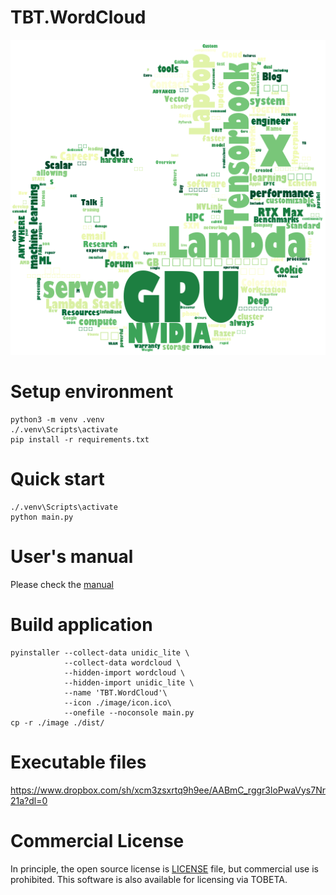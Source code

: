 # TBT.WordCloud
![TBT.WordCloud/Sample](./image/sample.png)

# Setup environment
```
python3 -m venv .venv
./.venv\Scripts\activate
pip install -r requirements.txt
```

# Quick start
```
./.venv\Scripts\activate
python main.py
```

# User's manual
Please check the [manual](./UserManual.md)

# Build application
```
pyinstaller --collect-data unidic_lite \
            --collect-data wordcloud \
            --hidden-import wordcloud \
            --hidden-import unidic_lite \
            --name 'TBT.WordCloud'\
            --icon ./image/icon.ico\
            --onefile --noconsole main.py
cp -r ./image ./dist/
```

# Executable files
https://www.dropbox.com/sh/xcm3zsxrtq9h9ee/AABmC_rggr3loPwaVys7Nr21a?dl=0

# Commercial License
In principle, the open source license is [LICENSE](./LICENSE) file, but commercial use is prohibited. This software is also available for licensing via TOBETA.
